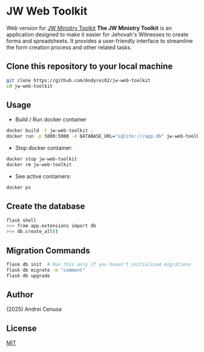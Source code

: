 # JW Web Toolkit
Web version for [JW Ministry Toolkit](https://github.com/Andyrei02/jw-ministry-toolkit)
**The JW Ministry Toolkit** is an application designed to make it easier for Jehovah's Witnesses to create forms and spreadsheets. It provides a user-friendly interface to streamline the form creation process and other related tasks.

## Clone this repository to your local machine
```bash
git clone https://github.com/Andyrei02/jw-web-toolkit
cd jw-web-toolkit
```
## Usage
- Build / Run docker container
```bash
docker build -t jw-web-toolkit .
docker run -p 5000:5000 -e DATABASE_URL="sqlite:///app.db" jw-web-toolkit
```
- Stop docker container:
```bash
docker stop jw-web-toolkit
docker rm jw-web-toolkit
```
- See active containers:
```bash
docker ps
```

## Create the database
```bash
flask shell
>>> from app.extensions import db
>>> db.create_all()
```

## Migration Commands
```bash
flask db init  # Run this only if you haven't initialized migrations
flask db migrate -m "comment"
flask db upgrade
```

## Author

(2025) Andrei Cenusa


## License

[MIT](https://choosealicense.com/licenses/mit/)
